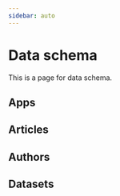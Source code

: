 ```yaml
---
sidebar: auto
---
```


# Data schema

This is a page for data schema.

## Apps

## Articles

## Authors

## Datasets
